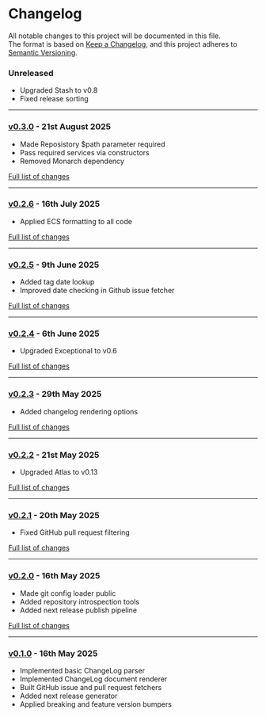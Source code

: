 # Changelog

All notable changes to this project will be documented in this file.<br>
The format is based on [Keep a Changelog](https://keepachangelog.com/en/1.0.0/),
and this project adheres to [Semantic Versioning](https://semver.org/spec/v2.0.0.html).

### Unreleased
- Upgraded Stash to v0.8
- Fixed release sorting

---

### [v0.3.0](https://github.com/decodelabs/chronicle/commits/v0.3.0) - 21st August 2025

- Made Reposistory $path parameter required
- Pass required services via constructors
- Removed Monarch dependency

[Full list of changes](https://github.com/decodelabs/chronicle/compare/v0.2.6...v0.3.0)

---

### [v0.2.6](https://github.com/decodelabs/chronicle/commits/v0.2.6) - 16th July 2025

- Applied ECS formatting to all code

[Full list of changes](https://github.com/decodelabs/chronicle/compare/v0.2.5...v0.2.6)

---

### [v0.2.5](https://github.com/decodelabs/chronicle/commits/v0.2.5) - 9th June 2025

- Added tag date lookup
- Improved date checking in Github issue fetcher

[Full list of changes](https://github.com/decodelabs/chronicle/compare/v0.2.4...v0.2.5)

---

### [v0.2.4](https://github.com/decodelabs/chronicle/commits/v0.2.4) - 6th June 2025

- Upgraded Exceptional to v0.6

[Full list of changes](https://github.com/decodelabs/chronicle/compare/v0.2.3...v0.2.4)

---

### [v0.2.3](https://github.com/decodelabs/chronicle/commits/v0.2.3) - 29th May 2025

- Added changelog rendering options

[Full list of changes](https://github.com/decodelabs/chronicle/compare/v0.2.2...v0.2.3)

---

### [v0.2.2](https://github.com/decodelabs/chronicle/commits/v0.2.2) - 21st May 2025

- Upgraded Atlas to v0.13

[Full list of changes](https://github.com/decodelabs/chronicle/compare/v0.2.1...v0.2.2)

---

### [v0.2.1](https://github.com/decodelabs/chronicle/commits/v0.2.1) - 20th May 2025

- Fixed GitHub pull request filtering

[Full list of changes](https://github.com/decodelabs/chronicle/compare/v0.2.0...v0.2.1)

---

### [v0.2.0](https://github.com/decodelabs/chronicle/commits/v0.2.0) - 16th May 2025

- Made git config loader public
- Added repository introspection tools
- Added next release publish pipeline

[Full list of changes](https://github.com/decodelabs/chronicle/compare/v0.1.0...v0.2.0)

---

### [v0.1.0](https://github.com/decodelabs/chronicle/commits/v0.1.0) - 16th May 2025

- Implemented basic ChangeLog parser
- Implemented ChangeLog document renderer
- Built GitHub issue and pull request fetchers
- Added next release generator
- Applied breaking and feature version bumpers
